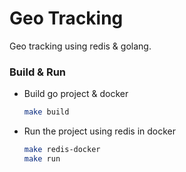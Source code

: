 # Geo Tracking

Geo tracking using redis & golang.

### Build & Run

* Build go project & docker 
    ```sh
    make build
    ```

* Run the project using redis in docker
    ```sh
    make redis-docker
    make run
    ```
